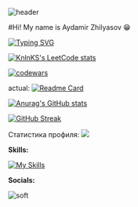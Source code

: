 ![header](https://capsule-render.vercel.app/api?type=waving&color=gradient&height=256&section=header&text=Hello%20World!&fontSize=75&animation=fadeIn&fontAlignY=38&desc=Welcome%20to%20my%20GitHub%20profile!%20Put%20stars,%20fork%20and%20contribute!&descAlignY=51&descAlign=62)

#Hi! My name is Aydamir Zhilyasov 😁

[![Typing SVG](https://readme-typing-svg.herokuapp.com?color=%2336BCF7&lines=🌍+I'm+a+Frontend+Developer+based+in+Moscow)](https://git.io/typing-svg)

[![KnlnKS's LeetCode stats](https://leetcode-stats-six.vercel.app/api?username=KnlnKS&theme=dark)](https://github.com/KnlnKS/leetcode-stats)

[![codewars](https://www.codewars.com/users/username/badges/large)](https://www.codewars.com/users/username)

actual:
[![Readme Card](https://github-readme-stats.vercel.app/api/pin/?username=Zhilyasov&repo=ToDo)](https://github.com/Zhilyasov/ToDo)

[![Anurag's GitHub stats](https://github-readme-stats.vercel.app/api?username=Zhilyasov)](https://github.com/anuraghazra/github-readme-stats)

[![GitHub Streak](https://github-readme-streak-stats.herokuapp.com/?user=Zhilyasov)](https://git.io/streak-stats)

Статистика профиля:
![](https://github-profile-summary-cards.vercel.app/api/cards/stats?username=Zhilyasov&theme=solarized_dark)


<b>Skills:</b>

[![My Skills](https://skillicons.dev/icons?i=js,ts,html,css,sass,react,redux,tailwind,nodejs,py,bots,docker,firebase,git,github,heroku,sqlite,vite,webpack&perline=7)](https://skillicons.dev)


<b>Socials:</b>


![soft](https://capsule-render.vercel.app/api?type=soft&color=gradient&text=Come%20again!&fontSize=40&animation=twinkling)
